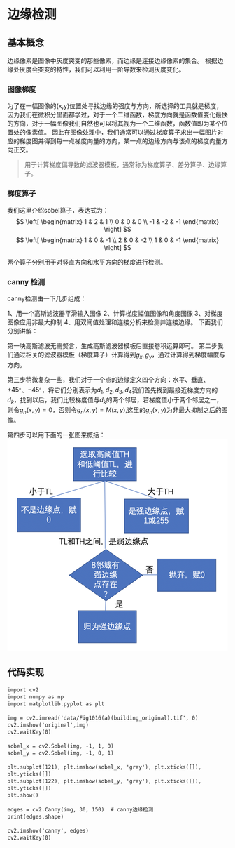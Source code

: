﻿#  边缘检测
##  基本概念
边缘像素是图像中灰度突变的那些像素，而边缘是连接边缘像素的集合。 根据边缘处灰度会突变的特性，我们可以利用一阶导数来检测灰度变化。
###  图像梯度
为了在一幅图像的(x,y)位置处寻找边缘的强度与方向，所选择的工具就是梯度，因为我们在微积分里面都学过，对于一个二维函数，梯度方向就是函数值变化最快的方向，对于一幅图像我们自然也可以将其视为一个二维函数，函数值即为某个位置处的像素值。 
因此在图像处理中，我们通常可以通过梯度算子求出一幅图片对应的梯度图并得到每一点梯度向量的方向，某一点的边缘方向与该点的梯度向量方向正交。 
>  用于计算梯度偏导数的滤波器模板，通常称为梯度算子、差分算子、边缘算子。

###  梯度算子
我们这里介绍sobel算子，表达式为：
$$
\left[ 
\begin{matrix} 
1 & 2 & 1 \\ 
0 & 0 & 0 \\ 
-1 & -2 & -1 
\end{matrix}
   \right] 
$$
$$
\left[ 
\begin{matrix} 
1 & 0 & -1 \\ 
2 & 0 & -2 \\ 
1 & 0 & -1 
\end{matrix}
   \right] 
   $$

两个算子分别用于对竖直方向和水平方向的梯度进行检测。
###  canny 检测
canny检测由一下几步组成：

1、用一个高斯滤波器平滑输入图像
2、计算梯度幅值图像和角度图像
3、对梯度图像应用非最大抑制
4、用双阈值处理和连接分析来检测并连接边缘。
下面我们分别讲解：

第一块高斯滤波无需赘言，生成高斯滤波器模板后直接卷积运算即可。
第二步我们通过相关的滤波器模板（梯度算子）计算得到$g_x,g_y$，通过计算得到梯度幅度与方向。

第三步稍微复杂一些，我们对于一个点的边缘定义四个方向：水平、垂直、$+45^。$、$-45^。$，将它们分别表示为$d_1,d_2,d_3,d_4$我们首先找到最接近梯度方向的$d_k$，找到以后，我们比较梯度值与$d_k$的两个邻居，若梯度值小于两个邻居之一，则令$g_n(x,y)=0$，否则令$g_n(x,y)=M(x,y)$,这里的$g_n(x,y)$为非最大抑制之后的图像。

第四步可以用下面的一张图来概括：
![enter image description here](https://github.com/2209520576/CV-Image-Processing/blob/master/IMG/doubleThreshold.png?raw=true)

##  代码实现
```
import cv2  
import numpy as np  
import matplotlib.pyplot as plt  
  
img = cv2.imread('data/Fig1016(a)(building_original).tif', 0)  
cv2.imshow('original',img)  
cv2.waitKey(0)  
  
sobel_x = cv2.Sobel(img, -1, 1, 0)  
sobel_y = cv2.Sobel(img, -1, 0, 1)  
  
plt.subplot(121), plt.imshow(sobel_x, 'gray'), plt.xticks([]), plt.yticks([])  
plt.subplot(122), plt.imshow(sobel_y, 'gray'), plt.xticks([]), plt.yticks([])  
plt.show()  
  
edges = cv2.Canny(img, 30, 150)  # canny边缘检测  
print(edges.shape)  
  
cv2.imshow('canny', edges)  
cv2.waitKey(0)
```
